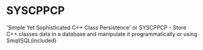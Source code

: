 # SYSCPPCP
'Simple Yet Sophisticated C++ Class Persistence' or SYSCPPCP - Store C++ classes data in a database and manipulate it programmatically or using SmqllSQL(included)
